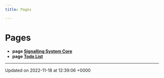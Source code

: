 ```yaml
---
title: Pages

---
```


# Pages




* **page [Signalling System Core](/SignallingSystem-doc/vb/)** 
* **page [Todo List](/SignallingSystem-doc/vb/Pages/todo/#page-todo)** 



-------------------------------

Updated on 2022-11-18 at 12:39:06 +0000
